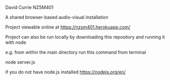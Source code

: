 David Currie
NZSM401

A shared browser-based audio-visual installation

Project viewable online at
https://nzsm401.herokuapp.com/

Project can also be run locally by downloading this repository and running it with node

e.g. from within the main directory run this command from terminal

node server.js

if you do not have node.js installed
https://nodejs.org/en/
